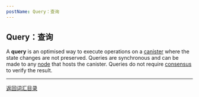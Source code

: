 ```yaml
---
postName: Query：查询
---
```

## Query：查询

A **query** is an optimised way to execute operations on a [canister](../C/canisters) where the state changes are not preserved. Queries are synchronous and can be made to any [node](../N/node) that hosts the canister. Queries do not require [consensus](../C/consensus) to verify the result.

---
[返回词汇目录](../glossary)